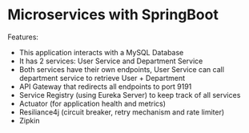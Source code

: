 # Microservices with SpringBoot

Features:
- This application interacts with a MySQL Database
- It has 2 services: User Service and Department Service
- Both services have their own endpoints, User Service can call department service to retrieve User + Department
- API Gateway that redirects all endpoints to port 9191
- Service Registry (using Eureka Server) to keep track of all services
- Actuator (for application health and metrics)
- Resiliance4j (circuit breaker, retry mechanism and rate limiter)
- Zipkin
